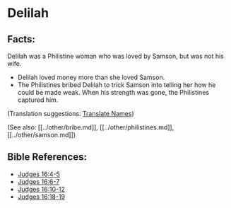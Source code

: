 # Delilah #

## Facts: ##

Delilah was a Philistine woman who was loved by Samson, but was not his wife.

* Delilah loved money more than she loved Samson.
* The Philistines bribed Delilah to trick Samson into telling her how he could be made weak. When his strength was gone, the Philistines captured him.

(Translation suggestions: [Translate Names](en/ta-vol1/translate/man/translate-names))

(See also: [[../other/bribe.md]], [[../other/philistines.md]], [[../other/samson.md]])

## Bible References: ##

* [Judges 16:4-5](en/tn/jdg/help/16/04)
* [Judges 16:6-7](en/tn/jdg/help/16/06)
* [Judges 16:10-12](en/tn/jdg/help/16/10)
* [Judges 16:18-19](en/tn/jdg/help/16/18)